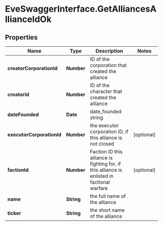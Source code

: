 # EveSwaggerInterface.GetAlliancesAllianceIdOk

## Properties
Name | Type | Description | Notes
------------ | ------------- | ------------- | -------------
**creatorCorporationId** | **Number** | ID of the corporation that created the alliance | 
**creatorId** | **Number** | ID of the character that created the alliance | 
**dateFounded** | **Date** | date_founded string | 
**executorCorporationId** | **Number** | the executor corporation ID, if this alliance is not closed | [optional] 
**factionId** | **Number** | Faction ID this alliance is fighting for, if this alliance is enlisted in factional warfare | [optional] 
**name** | **String** | the full name of the alliance | 
**ticker** | **String** | the short name of the alliance | 


